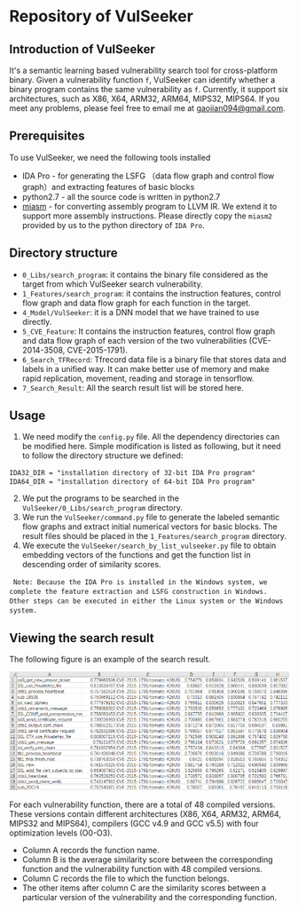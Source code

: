 # Repository of  VulSeeker
## Introduction of VulSeeker
It's a semantic learning based vulnerability search tool for cross-platform binary. Given a vulnerability function `f`, VulSeeker can identify whether a binary program contains the same vulnerability as `f`. Currently, it support six architectures, such as X86, X64, ARM32, ARM64, MIPS32, MIPS64. If you meet any problems, please feel free to email me at gaojian094@gmail.com.

## Prerequisites
To use VulSeeker, we need the following tools installed
- IDA Pro - for generating the LSFG （data flow graph and control flow graph）and extracting features of basic blocks
- python2.7 - all the source code is written in python2.7 
- [miasm](https://github.com/cea-sec/miasm) - for converting assembly program to LLVM IR. We extend it to support more assembly instructions. Please directly copy the `miasm2` provided by us to the python directory of `IDA Pro`.

## Directory structure
- `0_Libs/search_program`: it contains the binary file considered as the target from which VulSeeker search vulnerability.
- `1_Features/search_program`: it contains the instruction features, control flow graph and data flow graph for each function in the target. 
- `4_Model/VulSeeker`: it is a DNN model that we have trained to use directly.
- `5_CVE_Feature`: It contains the instruction features, control flow graph and data flow graph of each version of the two vulnerabilities (CVE-2014-3508, CVE-2015-1791).
- `6_Search_TFRecord`: Tfrecord data file is a binary file that stores data and labels in a unified way. It can make better use of memory and make rapid replication, movement, reading and storage in tensorflow. 
- `7_Search_Result`: All the search result list will be stored here.

## Usage
1. We need modify the `config.py` file. All the dependency directories can be modified here. Simple modification is listed as following, but it need to follow the directory structure we defined:
```
IDA32_DIR = "installation directory of 32-bit IDA Pro program"
IDA64_DIR = "installation directory of 64-bit IDA Pro program"
```
2. We put the programs to be searched in the `VulSeeker/0_Libs/search_program` directory.
3. We run the `VulSeeker/command.py` file to generate the labeled semantic flow graphs and extract initial numerical vectors for basic blocks. The result files should be placed in the `1_Features/search_program` directory.
4. We execute the `VulSeeker/search_by_list_vulseeker.py` file to obtain embedding vectors of the functions and get the function list in descending order of similarity scores. 

` Note: Because the IDA Pro is installed in the Windows system, we complete the feature extraction and LSFG construction in Windows. Other steps can be executed in either the Linux system or the Windows system.`

## Viewing the search result
The following figure is an example of the search result.

![avatar](./fig/search_example.png)

 For each vulnerability function, there are a total of 48 compiled versions. These versions contain different architectures (X86, X64, ARM32, ARM64, MIPS32 and MIPS64), compilers (GCC v4.9 and GCC v5.5) with four optimization levels (O0-O3). 
- Column A records the function name.
- Column B is the average similarity score between the corresponding function and the vulnerability function with 48 compiled versions.
- Column C records the file to which the function belongs.
- The other items after column C are the similarity scores between a particular version of the vulnerability and the corresponding function.
